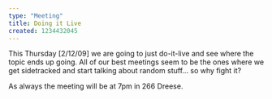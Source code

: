 ```yaml
---
type: "Meeting"
title: Doing it Live
created: 1234432045
---
```

This Thursday [2/12/09] we are going to just do-it-live and see where the topic ends up going. All of our best meetings seem to be the ones where we get sidetracked and start talking about random stuff... so why fight it?

As always the meeting will be at 7pm in 266 Dreese.
